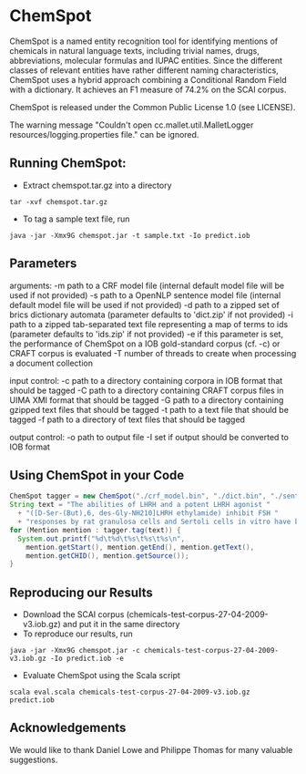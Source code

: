 # ChemSpot

ChemSpot is a named entity recognition tool for identifying mentions of chemicals in natural language texts, including trivial names, drugs, abbreviations, molecular formulas and IUPAC entities. Since the different classes of relevant entities have rather different naming characteristics, ChemSpot uses a hybrid approach combining a Conditional Random Field with a dictionary. It achieves an F1 measure of 74.2% on the SCAI corpus.

ChemSpot is released under the Common Public License 1.0 (see LICENSE).

The warning message "Couldn't open cc.mallet.util.MalletLogger resources/logging.properties file." can be ignored.

## Running ChemSpot:
- Extract chemspot.tar.gz into a directory
```
tar -xvf chemspot.tar.gz
```
- To tag a sample text file, run
```
java -jar -Xmx9G chemspot.jar -t sample.txt -Io predict.iob
```

## Parameters
  arguments:
    -m path to a CRF model file (internal default model file will be used if not provided)
    -s path to a OpenNLP sentence model file (internal default model file will be used if not provided)
    -d path to a zipped set of brics dictionary automata (parameter defaults to 'dict.zip' if not provided)
    -i path to a zipped tab-separated text file representing a map of terms to ids (parameter defaults to 'ids.zip' if not provided)
    -e if this parameter is set, the performance of ChemSpot on a IOB gold-standard corpus (cf. -c) or CRAFT corpus is evaluated
    -T number of threads to create when processing a document collection

  input control:
    -c path to a directory containing corpora in IOB format that should be tagged
    -C path to a directory containing CRAFT corpus files in UIMA XMI format that should be tagged
    -G path to a directory containing gzipped text files that should be tagged
    -t path to a text file that should be tagged
    -f path to a directory of text files that should be tagged

  output control:
    -o path to output file
    -I set if output should be converted to IOB format


## Using ChemSpot in your Code
```java
ChemSpot tagger = new ChemSpot("./crf_model.bin", "./dict.bin", "./sentence_model.bin.gz", "./ids.zip");
String text = "The abilities of LHRH and a potent LHRH agonist "
  + "([D-Ser-(But),6, des-Gly-NH210]LHRH ethylamide) inhibit FSH "
  + "responses by rat granulosa cells and Sertoli cells in vitro have been compared.";
for (Mention mention : tagger.tag(text)) {
  System.out.printf("%d\t%d\t%s\t%s\t%s\n", 
    mention.getStart(), mention.getEnd(), mention.getText(), 
    mention.getCHID(), mention.getSource());
}
```

## Reproducing our Results
- Download the SCAI corpus (chemicals-test-corpus-27-04-2009-v3.iob.gz) and put it in the same directory
- To reproduce our results, run
```
java -jar -Xmx9G chemspot.jar -c chemicals-test-corpus-27-04-2009-v3.iob.gz -Io predict.iob -e
```
- Evaluate ChemSpot using the Scala script
```
scala eval.scala chemicals-test-corpus-27-04-2009-v3.iob.gz predict.iob
```

## Acknowledgements
We would like to thank Daniel Lowe and Philippe Thomas for many valuable suggestions. 
